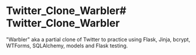 # Twitter_Clone_Warbler# Twitter_Clone_Warbler
"Warbler" aka a partial clone of Twitter to practice using Flask, Jinja, bcrypt, WTForms, SQLAlchemy, models and Flask testing. 
